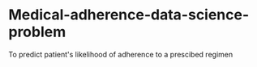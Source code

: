 # Medical-adherence-data-science-problem
To predict patient's likelihood of adherence to a prescibed regimen
